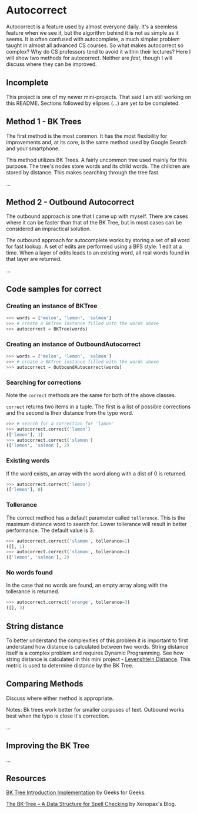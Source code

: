 # Autocorrect

Autocorrect is a feature used by almost everyone daily. It's a seemless feature
when we see it, but the algorithm behind it is not as simple as it seems.
It is often confused with autocomplete, a much simpler problem taught in almost
all advanced CS courses. So what makes autocorrect so complex? Why do CS
professors tend to avoid it within their lectures? Here I will show two
methods for autocorrect. Neither are _fast_, though I will discuss where they
can be improved.

## Incomplete

This project is one of my newer mini-projects. That said I am still working
on this README. Sections followed by elipses (...) are yet to be completed.

## Method 1 - BK Trees

The first method is the most common. It has the most flexibility for
improvements and, at its core, is the same method used by Google Search and
your smartphone.

This method utilizes BK Trees. A fairly uncommon tree used mainly for this
purpose. The tree's nodes store words and its child words. The children are
stored by distance. This makes searching through the tree fast.

...

## Method 2 - Outbound Autocorrect

The outbound approach is one that I came up with myself. There are cases where
it can be faster than that of the BK Tree, but in most cases can be considered
an impractical solution.

The outbound approach for autocomplete works by storing a set of all word
for fast lookup. A set of edits are performed using a BFS style. 1 edit at
a time. When a layer of edits leads to an existing word, all real words
found in that layer are returned.

...

## Code samples for correct

### Creating an instance of BKTree

```python
>>> words = ['melon', 'lemon', 'salmon']
>>> # create a BKTree instance filled with the words above
>>> autocorrect = BKTree(words)
```

### Creating an instance of OutboundAutocorrect

```python
>>> words = ['melon', 'lemon', 'salmon']
>>> # create a BKTree instance filled with the words above
>>> autocorrect = OutboundAutocorrect(words)
```

### Searching for corrections

Note the `correct` methods are the same for both of the above classes.

`correct` returns two items in a tuple. The first is a list of possible
corrections and the second is their distance from the typo word.

```python
>>> # search for a correction for 'lamon'
>>> autocorrect.correct('lamon')
(['lemon'], 1)
>>> autocorrect.correct('slamon')
(['lemon', 'salmon'], 2)
```

### Existing words

If the word exists, an array with the word along with a dist of 0 is returned.

```python
>>> autocorrect.correct('lemon')
(['lemon'], 0)
```

### Tollerance

The correct method has a default parameter called `tollerance`. This is the
maximum distance word to search for. Lower tollerance will result in better
performance. The default value is 3.

```python
>>> autocorrect.correct('slamon', tollerance=1)
([], 1)
>>> autocorrect.correct('slamon', tollerance=2)
(['lemon', 'salmon'], 2)
```

### No words found

In the case that no words are found, an empty array along with the tollerance
is returned.

```python
>>> autocorrect.correct('orange', tollerance=3)
([], 3)
```

## String distance

To better understand the complexities of this problem it is important to first
understand how distance is calculated between two words. String distance itself
is a complex problem and requires Dynamic Programming. See how string distance
is calculated in this mini project -
[Levenshtein Distance](../levenshtein-distance). This metric is used to
determine distance by the BK Tree.

## Comparing Methods

Discuss where either method is appropriate.

Notes:
Bk trees work better for smaller corpuses of text.
Outbound works best when the typo is close it's correction.

...

## Improving the BK Tree

...

## Resources

[BK Tree Introduction Implementation](https://www.geeksforgeeks.org/bk-tree-introduction-implementation/)
by Geeks for Geeks.

[The BK-Tree – A Data Structure for Spell Checking](https://nullwords.wordpress.com/2013/03/13/the-bk-tree-a-data-structure-for-spell-checking/)
by Xenopax's Blog.
